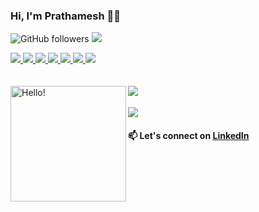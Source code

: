 <!--
**pratt3000/pratt3000** is a ✨ _special_ ✨ repository because its `README.md` (this file) appears on your GitHub profile.
-->

### Hi, I'm Prathamesh 👋🏾   
![GitHub followers](https://img.shields.io/github/followers/pratt3000?label=Follow&style=social)
![](https://komarev.com/ghpvc/?username=your-github-pratt3000&color=blueviolet)
<div>
  <a href="https://github.com/pratt3000">
  <img src="https://img.shields.io/badge/python%20-%2314354C.svg?&style=for-the-badge&logo=python&logoColor=white"/>
  </a>
  <a href="https://github.com/pratt3000">
  <img src="https://img.shields.io/badge/c++%20-%2300599C.svg?&style=for-the-badge&logo=c%2B%2B&ogoColor=white"/>
  </a>
  <a href="https://github.com/pratt3000">
  <img src="https://img.shields.io/badge/html5%20-%23E34F26.svg?&style=for-the-badge&logo=html5&logoColor=white"/>
  </a>
  <a href="https://github.com/pratt3000">
  <img src="https://img.shields.io/badge/git%20-%23F05033.svg?&style=for-the-badge&logo=git&logoColor=white"/>
  </a>
  <a href="https://github.com/pratt3000">
  <img src="https://img.shields.io/badge/mysql-%2300f.svg?&style=for-the-badge&logo=mysql&logoColor=white"/>
  </a>
  <a href="https://github.com/pratt3000">
  <img src="https://img.shields.io/badge/TensorFlow%20-%23FF6F00.svg?&style=for-the-badge&logo=TensorFlow&logoColor=white" />
  </a>
  <a href="https://github.com/prajwalpatankar">
  <img src="https://img.shields.io/badge/PyTorch%20-%23EE4C2C.svg?&style=for-the-badge&logo=PyTorch&logoColor=white" />
  </a>
</div>

<br>
<br>

<div>
  <img align = "left" src="https://raw.githubusercontent.com/pratt3000/pratt3000/master/sher.gif"  width="185" height="185" alt="Hello!">

  <a href="https://github.com/pratt3000">
    <img align="left" src="https://github-readme-stats.vercel.app/api/top-langs/?username=pratt3000&theme=dracula&langs_count=8&layout=compact" />
  </a>
</div>

<br>
<br>

<div>
  <a href="https://github.com/pratt3000">
    <img align="center" src="https://github-readme-stats.vercel.app/api?username=pratt3000&show_icons=true&theme=dracula&count_private=false" />
  </a>
</div>





#### 📫 Let's connect on [LinkedIn](https://www.linkedin.com/in/pratt3000)
